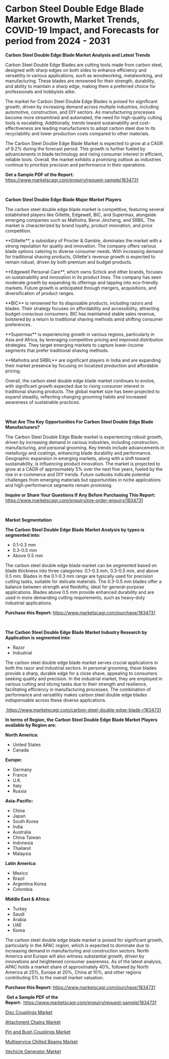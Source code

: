 <p><h1>Carbon Steel Double Edge Blade Market Growth, Market Trends, COVID-19 Impact, and Forecasts for period from 2024 - 2031</h1></p><p><strong>Carbon Steel Double Edge Blade Market Analysis and Latest Trends</strong></p>
<p><p>Carbon Steel Double Edge Blades are cutting tools made from carbon steel, designed with sharp edges on both sides to enhance efficiency and versatility in various applications, such as woodworking, metalworking, and manufacturing. These blades are renowned for their strength, durability, and ability to maintain a sharp edge, making them a preferred choice for professionals and hobbyists alike.</p><p>The market for Carbon Steel Double Edge Blades is poised for significant growth, driven by increasing demand across multiple industries, including automotive, construction, and DIY sectors. As manufacturing processes become more streamlined and automated, the need for high-quality cutting tools is escalating. Additionally, trends toward sustainability and cost-effectiveness are leading manufacturers to adopt carbon steel due to its recyclability and lower production costs compared to other materials.</p><p>The Carbon Steel Double Edge Blade Market is expected to grow at a CAGR of 9.2% during the forecast period. This growth is further fueled by advancements in blade technology and rising consumer interest in efficient, reliable tools. Overall, the market exhibits a promising outlook as industries continue to prioritize precision and performance in their operations.</p></p>
<p><strong>Get a Sample PDF of the Report:&nbsp;</strong> <a href="https://www.marketscagr.com/enquiry/request-sample/1834731?utm_campaign=1411&utm_medium=2&utm_source=Github&utm_content=ia&utm_term=16102024&utm_id=carbon-steel-double-edge-blade">https://www.marketscagr.com/enquiry/request-sample/1834731</a></p>
<p>&nbsp;</p>
<p><strong>Carbon Steel Double Edge Blade Major Market Players</strong></p>
<p><p>The carbon steel double edge blade market is competitive, featuring several established players like Gillette, Edgewell, BIC, and Supermax, alongside emerging companies such as Malhotra, Benxi Jincheng, and SRBIL. The market is characterized by brand loyalty, product innovation, and price competition.</p><p>**Gillette**, a subsidiary of Procter & Gamble, dominates the market with a strong reputation for quality and innovation. The company offers various blade options catering to diverse consumer needs. With increasing demand for traditional shaving products, Gillette's revenue growth is expected to remain robust, driven by both premium and budget products.</p><p>**Edgewell Personal Care**, which owns Schick and other brands, focuses on sustainability and innovation in its product lines. The company has seen moderate growth by expanding its offerings and tapping into eco-friendly markets. Future growth is anticipated through mergers, acquisitions, and diversification of product ranges.</p><p>**BIC** is renowned for its disposable products, including razors and blades. Their strategy focuses on affordability and accessibility, attracting budget-conscious consumers. BIC has maintained stable sales revenue, bolstered by a return to traditional shaving methods amid shifting consumer preferences.</p><p>**Supermax** is experiencing growth in various regions, particularly in Asia and Africa, by leveraging competitive pricing and improved distribution strategies. They target emerging markets to capture lower-income segments that prefer traditional shaving methods.</p><p>**Malhotra and SRBIL** are significant players in India and are expanding their market presence by focusing on localized production and affordable pricing. </p><p>Overall, the carbon steel double edge blade market continues to evolve, with significant growth expected due to rising consumer interest in traditional shaving products. The global market size has been projected to expand steadily, reflecting changing grooming habits and increased awareness of sustainable practices.</p></p>
<p>&nbsp;</p>
<p><strong>What Are The Key Opportunities For Carbon Steel Double Edge Blade Manufacturers?</strong></p>
<p><p>The Carbon Steel Double Edge Blade market is experiencing robust growth, driven by increasing demand in various industries, including construction, manufacturing, and personal grooming. Key trends include advancements in metallurgy and coatings, enhancing blade durability and performance. Geographic expansion in emerging markets, along with a shift toward sustainability, is influencing product innovation. The market is projected to grow at a CAGR of approximately 5% over the next five years, fueled by the rise in e-commerce and DIY trends. Future outlooks indicate potential challenges from emerging materials but opportunities in niche applications and high-performance segments remain promising.</p></p>
<p><strong>Inquire or Share Your Questions If Any Before Purchasing This Report:</strong> <a href="https://www.marketscagr.com/enquiry/pre-order-enquiry/1834731?utm_campaign=1411&utm_medium=2&utm_source=Github&utm_content=ia&utm_term=16102024&utm_id=carbon-steel-double-edge-blade">https://www.marketscagr.com/enquiry/pre-order-enquiry/1834731</a></p>
<p>&nbsp;</p>
<p><strong>Market Segmentation</strong></p>
<p><strong>The Carbon Steel Double Edge Blade Market Analysis by types is segmented into:</strong></p>
<p><ul><li>0.1-0.3 mm</li><li>0.3-0.5 mm</li><li>Above 0.5 mm</li></ul></p>
<p><p>The carbon steel double edge blade market can be segmented based on blade thickness into three categories: 0.1-0.3 mm, 0.3-0.5 mm, and above 0.5 mm. Blades in the 0.1-0.3 mm range are typically used for precision cutting tasks, suitable for delicate materials. The 0.3-0.5 mm blades offer a balance between strength and flexibility, ideal for general-purpose applications. Blades above 0.5 mm provide enhanced durability and are used in more demanding cutting requirements, such as heavy-duty industrial applications.</p></p>
<p><strong>Purchase this Report:&nbsp;</strong><a href="https://www.marketscagr.com/purchase/1834731?utm_campaign=1411&utm_medium=2&utm_source=Github&utm_content=ia&utm_term=16102024&utm_id=carbon-steel-double-edge-blade">https://www.marketscagr.com/purchase/1834731</a></p>
<p>&nbsp;</p>
<p><strong>The Carbon Steel Double Edge Blade Market Industry Research by Application is segmented into:</strong></p>
<p><ul><li>Razor</li><li>Industrial</li></ul></p>
<p><p>The carbon steel double edge blade market serves crucial applications in both the razor and industrial sectors. In personal grooming, these blades provide a sharp, durable edge for a close shave, appealing to consumers seeking quality and precision. In the industrial market, they are employed in various cutting and slicing tasks due to their strength and resilience, facilitating efficiency in manufacturing processes. The combination of performance and versatility makes carbon steel double edge blades indispensable across these diverse applications.</p></p>
<p><a href="https://www.marketscagr.com/carbon-steel-double-edge-blade-r1834731?utm_campaign=1411&utm_medium=2&utm_source=Github&utm_content=ia&utm_term=16102024&utm_id=carbon-steel-double-edge-blade">&nbsp;https://www.marketscagr.com/carbon-steel-double-edge-blade-r1834731</a></p>
<p><strong>In terms of Region, the Carbon Steel Double Edge Blade Market Players available by Region are:</strong></p>
<p>
    <p> <strong> North America: </strong>
        <ul>
            <li>United States</li>
            <li>Canada</li>
        </ul>
        </p> 
    <p> <strong> Europe: </strong>
        <ul>
            <li>Germany</li>
            <li>France</li>
            <li>U.K.</li>
            <li>Italy</li>
            <li>Russia</li>
        </ul>
        </p> 
    <p> <strong> Asia-Pacific: </strong>
        <ul>
            <li>China</li>
            <li>Japan</li>
            <li>South Korea</li>
            <li>India</li>
            <li>Australia</li>
            <li>China Taiwan</li>
            <li>Indonesia</li>
            <li>Thailand</li>
            <li>Malaysia</li>
        </ul>
        </p> 
    <p> <strong> Latin America: </strong>
        <ul>
            <li>Mexico</li>
            <li>Brazil</li>
            <li>Argentina Korea</li>
            <li>Colombia</li>
        </ul>
        </p> 
    <p> <strong> Middle East & Africa: </strong>
        <ul>
            <li>Turkey</li>
            <li>Saudi</li>
            <li>Arabia</li>
            <li>UAE</li>
            <li>Korea</li>
        </ul>
    </p>
    </p>
<p><p>The carbon steel double edge blade market is poised for significant growth, particularly in the APAC region, which is expected to dominate due to increasing demand in manufacturing and construction sectors. North America and Europe will also witness substantial growth, driven by innovations and heightened consumer awareness. As of the latest analysis, APAC holds a market share of approximately 40%, followed by North America at 25%, Europe at 20%, China at 10%, and other regions contributing 5% to the overall market valuation.</p></p>
<p><strong>Purchase this Report: </strong><a href="https://www.marketscagr.com/purchase/1834731?utm_campaign=1411&utm_medium=2&utm_source=Github&utm_content=ia&utm_term=16102024&utm_id=carbon-steel-double-edge-blade">https://www.marketscagr.com/purchase/1834731</a></p>
<p>&nbsp;<strong>Get a Sample PDF of the Report:&nbsp;&nbsp;</strong><a href="https://www.marketscagr.com/enquiry/request-sample/1834731?utm_campaign=1411&utm_medium=2&utm_source=Github&utm_content=ia&utm_term=16102024&utm_id=carbon-steel-double-edge-blade">https://www.marketscagr.com/enquiry/request-sample/1834731</a></p>
<p><strong></strong></p>
<p><p><a href="https://www.linkedin.com/pulse/global-disc-couplings-market-projected-grow-cagr-121-forcasted-jbo6c?utm_campaign=1411&utm_medium=2&utm_source=Github&utm_content=ia&utm_term=16102024&utm_id=carbon-steel-double-edge-blade">Disc Couplings Market</a></p><p><a href="https://www.linkedin.com/pulse/unveiling-market-trends-global-attachment-chains-growth-regional-wwxce?trk=public_post_embed_feed-article-content&utm_campaign=1411&utm_medium=2&utm_source=Github&utm_content=ia&utm_term=16102024&utm_id=carbon-steel-double-edge-blade">Attachment Chains Market</a></p><p><a href="https://www.linkedin.com/pulse/global-pin-bush-couplings-market-opportunities-forecast-period-udx5e?trk=public_post_embed_feed-article-content&utm_campaign=1411&utm_medium=2&utm_source=Github&utm_content=ia&utm_term=16102024&utm_id=carbon-steel-double-edge-blade">Pin and Bush Couplings Market</a></p><p><a href="https://github.com/ramdeniz14hi/Market-Research-Report-List-1/blob/main/multiservice-chilled-beams-market.md?utm_campaign=1411&utm_medium=2&utm_source=Github&utm_content=ia&utm_term=16102024&utm_id=carbon-steel-double-edge-blade">Multiservice Chilled Beams Market</a></p><p><a href="https://github.com/malika4dt4reta/Market-Research-Report-List-1/blob/main/vechicle-generator-market.md?utm_campaign=1411&utm_medium=2&utm_source=Github&utm_content=ia&utm_term=16102024&utm_id=carbon-steel-double-edge-blade">Vechicle Generator Market</a></p></p>